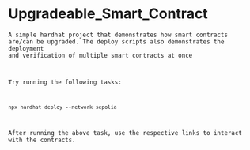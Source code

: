 # Upgradeable_Smart_Contract

<code>A simple hardhat project that demonstrates how smart contracts are/can be upgraded.
The deploy scripts also demonstrates the deployment and verification of multiple smart contracts at once

Try running the following tasks:

```shell
npx hardhat deploy --network sepolia
```
After running the above task, use the respective links to interact with the contracts.</code>
